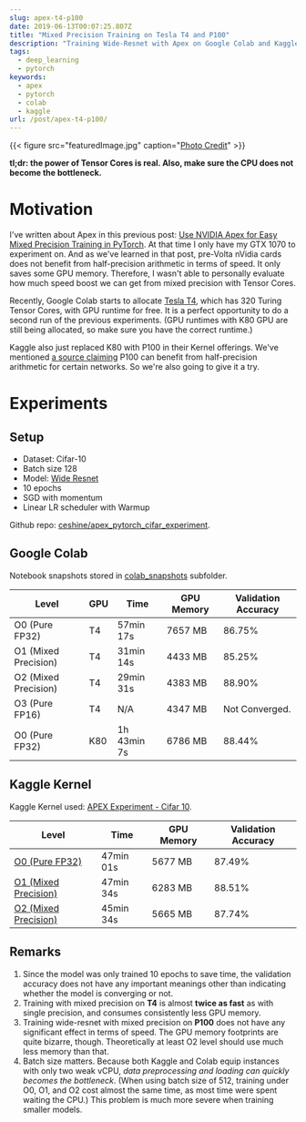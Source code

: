 ```yaml
---
slug: apex-t4-p100
date: 2019-06-13T00:07:25.807Z
title: "Mixed Precision Training on Tesla T4 and P100"
description: "Training Wide-Resnet with Apex on Google Colab and Kaggle"
tags:
  - deep_learning
  - pytorch
keywords:
  - apex
  - pytorch
  - colab
  - kaggle
url: /post/apex-t4-p100/
---
```


{{< figure src="featuredImage.jpg" caption="[Photo Credit](https://pixabay.com/photos/peach-blossom-landscape-spring-4119429/)" >}}

**tl;dr: the power of Tensor Cores is real. Also, make sure the CPU does not become the bottleneck.**

# Motivation

I've written about Apex in this previous post: [Use NVIDIA Apex for Easy Mixed Precision Training in PyTorch](/post/nvidia_apex/). At that time I only have my GTX 1070 to experiment on. And as we've learned in that post, pre-Volta nVidia cards does not benefit from half-precision arithmetic in terms of speed. It only saves some GPU memory. Therefore, I wasn't able to personally evaluate how much speed boost we can get from mixed precision with Tensor Cores.

Recently, Google Colab starts to allocate [Tesla T4](https://www.nvidia.com/en-us/data-center/tesla-t4/), which has 320 Turing Tensor Cores, with GPU runtime for free. It is a perfect opportunity to do a second run of the previous experiments. (GPU runtimes with K80 GPU are still being allocated, so make sure you have the correct runtime.)

Kaggle also just replaced K80 with P100 in their Kernel offerings. We've mentioned [a source claiming](https://github.com/NVIDIA/apex/issues/76) P100 can benefit from half-precision arithmetic for certain networks. So we're also going to give it a try.

# Experiments

## Setup

* Dataset: Cifar-10
* Batch size 128
* Model: [Wide Resnet](https://github.com/meliketoy/wide-resnet.pytorch/blob/master/networks/wide_resnet.py)
* 10 epochs
* SGD with momentum
* Linear LR scheduler with Warmup

Github repo: [ceshine/apex_pytorch_cifar_experiment](https://github.com/ceshine/apex_pytorch_cifar_experiment/tree/2019-june-post).

## Google Colab

Notebook snapshots stored in [colab_snapshots](https://github.com/ceshine/apex_pytorch_cifar_experiment/tree/2019-june-post/colab_snapshots) subfolder.

| Level                | GPU | Time        | GPU Memory | Validation Accuracy |
|----------------------|-----|-------------|------------|---------------------|
| O0 (Pure FP32)       | T4  | 57min 17s   | 7657 MB    | 86.75%              |
| O1 (Mixed Precision) | T4  | 31min 14s   | 4433 MB    | 85.25%              |
| O2 (Mixed Precision) | T4  | 29min 31s   | 4383 MB    | 88.90%              |
| O3 (Pure FP16)       | T4  | N/A         | 4347 MB    | Not Converged.      |
| O0 (Pure FP32)       | K80 | 1h 43min 7s | 6786 MB    | 88.44%              |

## Kaggle Kernel

Kaggle Kernel used: [APEX Experiment - Cifar 10](https://www.kaggle.com/ceshine/apex-experiment-cifar-10).

| Level                | Time      | GPU Memory | Validation Accuracy |
|----------------------|-----------|------------|---------------------|
| [O0 (Pure FP32)](https://www.kaggle.com/ceshine/apex-experiment-cifar-10?scriptVersionId=15544605)       | 47min 01s | 5677 MB    | 87.49%              |
| [O1 (Mixed Precision)](https://www.kaggle.com/ceshine/apex-experiment-cifar-10?scriptVersionId=15544647) | 47min 34s | 6283 MB    | 88.51%              |
| [O2 (Mixed Precision)](https://www.kaggle.com/ceshine/apex-experiment-cifar-10?scriptVersionId=15556913) | 45min 34s | 5665 MB    | 87.74%              |

## Remarks

1. Since the model was only trained 10 epochs to save time, the validation accuracy does not have any important meanings other than indicating whether the model is converging or not.
1. Training with mixed precision on **T4** is almost **twice as fast** as with single precision, and consumes consistently less GPU memory.
1. Training wide-resnet with mixed precision on **P100** does not have any significant effect in terms of speed. The GPU memory footprints are quite bizarre, though. Theoretically at least O2 level should use much less memory than that.
1. Batch size matters. Because both Kaggle and Colab equip instances with only two weak vCPU, *data preprocessing and loading can quickly becomes the bottleneck*. (When using batch size of 512, training under O0, O1, and O2 cost almost the same time, as most time were spent waiting the CPU.) This problem is much more severe when training smaller models.
